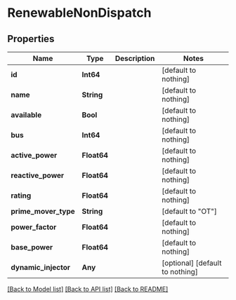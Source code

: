 # RenewableNonDispatch

## Properties

Name | Type | Description | Notes
------------ | ------------- | ------------- | -------------
**id** | **Int64** |  | [default to nothing]
**name** | **String** |  | [default to nothing]
**available** | **Bool** |  | [default to nothing]
**bus** | **Int64** |  | [default to nothing]
**active_power** | **Float64** |  | [default to nothing]
**reactive_power** | **Float64** |  | [default to nothing]
**rating** | **Float64** |  | [default to nothing]
**prime_mover_type** | **String** |  | [default to "OT"]
**power_factor** | **Float64** |  | [default to nothing]
**base_power** | **Float64** |  | [default to nothing]
**dynamic_injector** | **Any** |  | [optional] [default to nothing]

[[Back to Model list]](../README.md#models) [[Back to API list]](../README.md#api-endpoints) [[Back to README]](../README.md)
